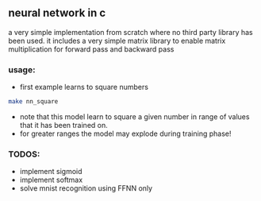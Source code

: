 ## neural network in c
 a very simple implementation from scratch where no third party library has been used.
 it includes a very simple matrix library to enable matrix multiplication for forward pass and backward pass

### usage:
* first example learns to square numbers
```bash
make nn_square
```
* note that this model learn to square a given number in range of values that it has been trained on.
* for greater ranges the model may explode during training phase!

### TODOS:
* implement sigmoid
* implement softmax
* solve mnist recognition using FFNN only
